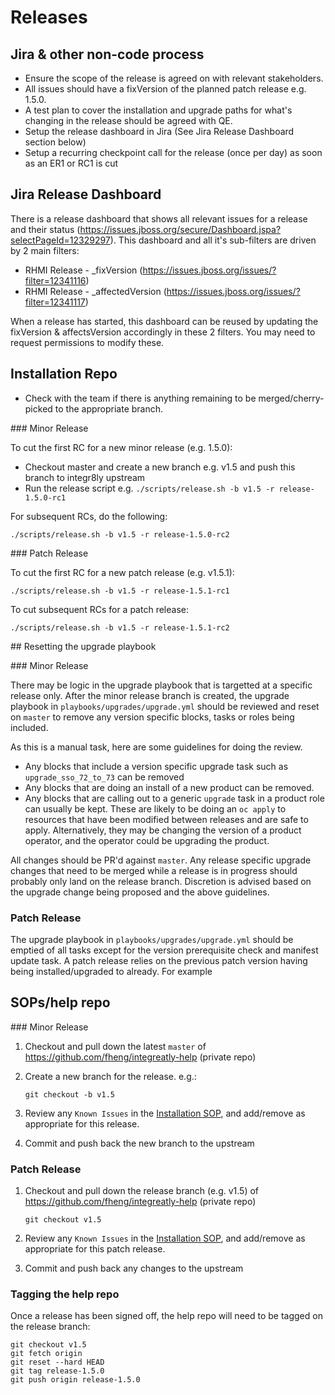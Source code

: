 # Releases

## Jira & other non-code process

* Ensure the scope of the release is agreed on with relevant stakeholders.
* All issues should have a fixVersion of the planned patch release e.g. 1.5.0.
* A test plan to cover the installation and upgrade paths for what's changing in the release should be agreed with QE.
* Setup the release dashboard in Jira (See Jira Release Dashboard section below)
* Setup a recurring checkpoint call for the release (once per day) as soon as an ER1 or RC1 is cut

## Jira Release Dashboard

There is a release dashboard that shows all relevant issues for a release and their status (https://issues.jboss.org/secure/Dashboard.jspa?selectPageId=12329297).
This dashboard and all it's sub-filters are driven by 2 main filters:

* RHMI Release - _fixVersion (https://issues.jboss.org/issues/?filter=12341116)
* RHMI Release - _affectedVersion (https://issues.jboss.org/issues/?filter=12341117)

When a release has started, this dashboard can be reused by updating the fixVersion & affectsVersion accordingly in these 2 filters.
You may need to request permissions to modify these.

## Installation Repo

* Check with the team if there is anything remaining to be merged/cherry-picked to the appropriate branch.

### Minor Release

To cut the first RC for a new minor release (e.g. 1.5.0):

* Checkout master and create a new branch e.g. v1.5 and push this branch to integr8ly upstream
* Run the release script e.g. `./scripts/release.sh -b v1.5 -r release-1.5.0-rc1`

For subsequent RCs, do the following:
       
`./scripts/release.sh -b v1.5 -r release-1.5.0-rc2`

### Patch Release

To cut the first RC for a new patch release (e.g. v1.5.1):

`./scripts/release.sh -b v1.5 -r release-1.5.1-rc1`

To cut subsequent RCs for a patch release:

`./scripts/release.sh -b v1.5 -r release-1.5.1-rc2`


## Resetting the upgrade playbook


### Minor Release

There may be logic in the upgrade playbook that is targetted at a specific release only.
After the minor release branch is created, the upgrade playbook in `playbooks/upgrades/upgrade.yml` should be reviewed and reset on `master` to remove any version specific blocks, tasks or roles being included.

As this is a manual task, here are some guidelines for doing the review.

* Any blocks that include a version specific upgrade task such as `upgrade_sso_72_to_73` can be removed
* Any blocks that are doing an install of a new product can be removed.
* Any blocks that are calling out to a generic `upgrade` task in a product role can usually be kept. These are likely to be doing an `oc apply` to resources that have been modified between releases and are safe to apply. Alternatively, they may be changing the version of a product operator, and the operator could be upgrading the product.

All changes should be PR'd against `master`.
Any release specific upgrade changes that need to be merged while a release is in progress should probably only land on the release branch. Discretion is advised based on the upgrade change being proposed and the above guidelines.

### Patch Release

The upgrade playbook in `playbooks/upgrades/upgrade.yml` should be emptied of all tasks except for the version prerequisite check and manifest update task.
A patch release relies on the previous patch version having being installed/upgraded to already.
For example


## SOPs/help repo


### Minor Release

1) Checkout and pull down the latest `master` of https://github.com/fheng/integreatly-help (private repo)
2) Create a new branch for the release. e.g.:

    ```git checkout -b v1.5```
3) Review any `Known Issues` in the [Installation SOP](https://github.com/fheng/integreatly-help/blob/master/sops/OSD_SRE_integreatly_install.asciidoc), and add/remove as appropriate for this release.
4) Commit and push back the new branch to the upstream

### Patch Release

1) Checkout and pull down the release branch (e.g. v1.5) of https://github.com/fheng/integreatly-help (private repo)

    ```git checkout v1.5```
2) Review any `Known Issues` in the [Installation SOP](https://github.com/fheng/integreatly-help/blob/master/sops/OSD_SRE_integreatly_install.asciidoc), and add/remove as appropriate for this patch release.
3) Commit and push back any changes to the upstream

### Tagging the help repo

Once a release has been signed off, the help repo will need to be tagged on the release branch:

```
git checkout v1.5
git fetch origin
git reset --hard HEAD
git tag release-1.5.0
git push origin release-1.5.0
```